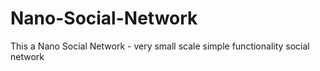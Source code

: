 # Nano-Social-Network
This a Nano Social Network - very small scale simple functionality social network 
